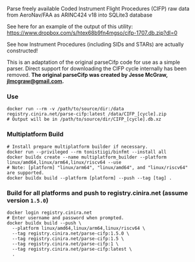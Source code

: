 Parse freely available Coded Instrument Flight Procedures (CIFP) raw data from AeroNav/FAA as ARINC424 v18 into SQLite3 database

See here for an example of the output of this utility: https://www.dropbox.com/s/htex68b9fn4mgso/cifp-1707.db.zip?dl=0

See how Instrument Procedures (including SIDs and STARs) are actually constructed!

This is an adaptation of the original parseCifp code for use as a simple parser. Direct support for downloading the CIFP
cycle internally has been removed. **The original parseCifp was created by Jesse McGraw, jlmcgraw@gmail.com.**

### Use

```shell
docker run --rm -v /path/to/source/dir:/data registry.cinira.net/parse-cifp:latest /data/CIFP_[cycle].zip
# Output will be in /path/to/source/dir/CIFP_[cycle].db.xz 
```

### Multiplatform Build

```shell
# Install prepare multiplatform builder if necessary.
docker run --privileged --rm tonistiigi/binfmt --install all
docker buildx create --name multiplatform_builder --platform linux/amd64,linux/arm64,linux/riscv64 --use
# Note: [platform] "linux/arm64", "linux/amd64", and "linux/riscv64" are supported.
docker buildx build --platform [platform] --push --tag [tag] .
```
### Build for all platforms and push to registry.cinira.net (assume version `1.5.0`)

```shell
docker login registry.cinira.net
# Enter username and password when prompted.
docker buildx build --push \
  --platform linux/amd64,linux/arm64,linux/riscv64 \
  --tag registry.cinira.net/parse-cifp:1.5.0 \
  --tag registry.cinira.net/parse-cifp:1.5 \
  --tag registry.cinira.net/parse-cifp:1 \
  --tag registry.cinira.net/parse-cifp:latest \
  .
```
